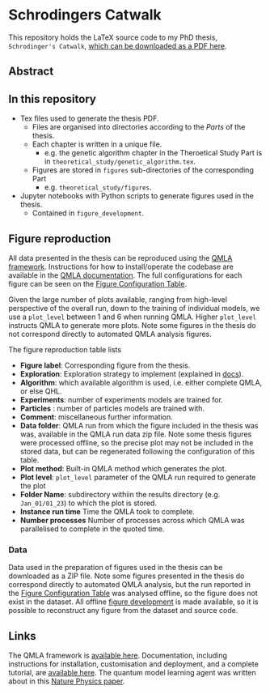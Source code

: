 # Schrodingers Catwalk

This repository holds the LaTeX source code to my PhD thesis, `Schrodinger's Catwalk`, 
[which can be downloaded as a PDF here](https://github.com/flynnbr11/schrodingers_catwalk/blob/main/thesis.pdf). 

## Abstract


## In this repository
* Tex files used to generate the thesis PDF. 
  * Files are organised into directories according to the *Parts* of the thesis.
  * Each chapter is written in a unique file.
    * e.g. the genetic algorithm chapter in the Theroetical Study Part is in ```theoretical_study/genetic_algorithm.tex```. 
  * Figures are stored in ```figures``` sub-directories of the corresponding Part
    * e.g. ```theoretical_study/figures```.
* Jupyter notebooks with Python scripts to generate figures used in the thesis. 
  * Contained in ```figure_development```. 

## Figure reproduction
All data presented in the thesis can be reproduced using the [QMLA framework](https::/github.com/flynnbr11/QMLA). 
Instructions for how to install/operate the codebase are available in the [QMLA documentation](https://quantum-model-learning-agent.readthedocs.io/en/latest/).
The full configurations for each figure can be seen on the [Figure Configuration Table](https://github.com/flynnbr11/schrodingers_catwalk/blob/main/appendix/figures/figure_implementations.md). 

Given the large number of plots available, ranging from high-level perspective of the overall run, 
    down to the training of individual models, we use a ```plot_level``` between 1 and 6
    when running QMLA. 
Higher ```plot_level``` instructs QMLA to generate more plots.
Note some figures in the thesis do not correspond directly to automated QMLA analysis figures. 


The figure reproduction table lists

- **Figure label**: Corresponding figure from the thesis.
- **Exploration**: Exploration strategy to implement (explained in [docs](https://quantum-model-learning-agent.readthedocs.io/en/latest/)).
- **Algorithm**: which available algorithm is used, i.e. either complete QMLA, or else QHL.
- **Experiments**: number of experiments models are trained for.
- **Particles** : number of particles models are trained with.
- **Comment**: miscellaneous further information. 
- **Data folder**: QMLA run from which the figure included in the thesis was was, available in the QMLA run data zip file. Note some thesis figures were processed offline, so the precise plot may not be included in the stored data, but can be regenerated following the configuration of this table. 
- **Plot method**: Built-in QMLA method which generates the plot.
- **Plot level**: `plot_level` parameter of the QMLA run required to generate the plot
- **Folder 	Name**: subdirectory withiin the results directory (e.g. `Jan_01/01_23`) to which the plot is stored.
- **Instance run time** Time the QMLA took to complete. 
- **Number processes** Number of processes across which QMLA was parallelised to complete in the quoted time.

### Data
Data used in the preparation of figures used in the thesis can be downloaded as a ZIP file.
Note some figures presented in the thesis do correspond directly to automated QMLA analysis, 
    but the run reported in the [Figure Configuration Table](https://github.com/flynnbr11/schrodingers_catwalk/blob/main/appendix/figures/figure_implementations.md)
    was analysed offline, so the figure does not exist in the dataset. 
All offline [figure development](https://github.com/flynnbr11/schrodingers_catwalk/tree/main/figure_development) 
    is made available, so it is possible to reconstruct any figure from the dataset and source code. 

## Links
The QMLA framework is [available here](https::/github.com/flynnbr11/QMLA). 
Documentation, including instructions for installation, customisation and deployment, and a complete tutorial, 
are [available here](https://quantum-model-learning-agent.readthedocs.io/en/latest/). 
The quantum model learning agent was written about in this [Nature Physics paper](https://arxiv.org/abs/2002.06169). 
